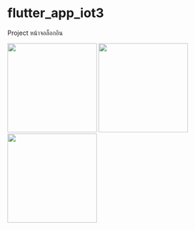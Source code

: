 # flutter_app_iot3

Project หน้าจอล็อกอิน


<img src="https://user-images.githubusercontent.com/92496731/138214551-64119ea1-5cbc-4e7a-8eb6-df8b6f014d33.jpg" width="200">

<img src="https://user-images.githubusercontent.com/92496731/138214684-df0de9f4-3827-4637-a00f-85b2f461ee05.jpg" width="200">

<img src="https://user-images.githubusercontent.com/92496731/138214778-cc3adb8c-099e-4e64-b530-f3ac4d8f3d92.jpg" width="200">
